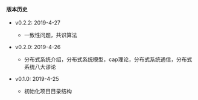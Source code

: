#### 版本历史

- v0.2.2: 2019-4-27
    - 一致性问题，共识算法

- v0.2.0: 2019-4-26 
    - 分布式系统介绍，分布式系统模型，cap理论，分布式系统通信，分布式系统八大谬论

- v0.1.0: 2019-4-25 
    - 初始化项目目录结构

  